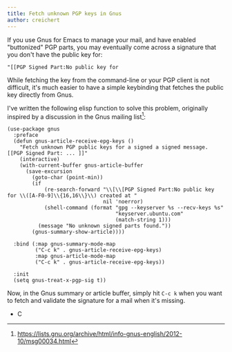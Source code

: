 ```yaml
---
title: Fetch unknown PGP keys in Gnus
author: creichert
---
```


If you use Gnus for Emacs to manage your mail, and have enabled "buttonized" PGP
parts, you may eventually come across a signature that you don't have the public
key for:

    "[[PGP Signed Part:No public key for

While fetching the key from the command-line or your PGP client is not
difficult, it's much easier to have a simple keybinding that fetches the public
key directly from Gnus.

I've written the following elisp function to solve this problem, originally
inspired by a discussion in the Gnus mailing list[^0]:

```elisp
(use-package gnus
  :preface
  (defun gnus-article-receive-epg-keys ()
    "Fetch unknown PGP public keys for a signed a signed message. [[PGP Signed Part: ... ]]"
    (interactive)
    (with-current-buffer gnus-article-buffer
      (save-excursion
        (goto-char (point-min))
        (if
            (re-search-forward "\\[\\[PGP Signed Part:No public key for \\([A-F0-9]\\{16,16\\}\\) created at "
                               nil 'noerror)
            (shell-command (format "gpg --keyserver %s --recv-keys %s"
                                   "keyserver.ubuntu.com"
                                   (match-string 1)))
          (message "No unknown signed parts found."))
        (gnus-summary-show-article))))

  :bind (:map gnus-summary-mode-map
         ("C-c k" . gnus-article-receive-epg-keys)
         :map gnus-article-mode-map
         ("C-c k" . gnus-article-receive-epg-keys))

  :init
  (setq gnus-treat-x-pgp-sig t))
```

Now, in the Gnus summary or article buffer, simply hit `C-c k` when you want to
fetch and validate the signature for a mail when it's missing.

- C

[^0]: https://lists.gnu.org/archive/html/info-gnus-english/2012-10/msg00034.html
